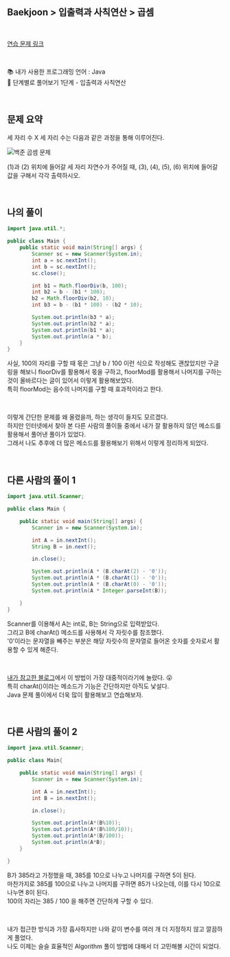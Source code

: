 ## **Baekjoon > 입출력과 사칙연산 > 곱셈**

</br>

[연습 문제 링크](https://www.acmicpc.net/problem/2588)

</br>

:books: 내가 사용한 프로그래밍 언어 : Java  
:roller_coaster: 단계별로 풀어보기 1단계 - 입출력과 사칙연산

</br>

## 문제 요약

세 자리 수 X 세 자리 수는 다음과 같은 과정을 통해 이루어진다.

![백준 곱셈 문제](https://user-images.githubusercontent.com/75058239/126054185-e4fa21ea-01bf-4194-834b-7f79cfd81703.png)

(1)과 (2) 위치에 들어갈 세 자리 자연수가 주어질 때, (3), (4), (5), (6) 위치에 들어갈 값을 구해서 각각 출력하시오.

</br>

## 나의 풀이

```java
import java.util.*;

public class Main {
    public static void main(String[] args) {
        Scanner sc = new Scanner(System.in);
        int a = sc.nextInt();
        int b = sc.nextInt();
        sc.close();

        int b1 = Math.floorDiv(b, 100);
        int b2 = b - (b1 * 100);
        b2 = Math.floorDiv(b2, 10);
        int b3 = b - (b1 * 100) - (b2 * 10);

        System.out.println(b3 * a);
        System.out.println(b2 * a);
        System.out.println(b1 * a);
        System.out.println(a * b);
    }
}
```

사실, 100의 자리를 구할 때 몫은 그냥 b / 100 이런 식으로 작성해도 괜찮았지만 구글링을 해보니 floorDiv를 활용해서 몫을 구하고, floorMod를 활용해서 나머지를 구하는 것이 올바르다는 글이 있어서 이렇게 활용해보았다.  
특히 floorMod는 음수의 나머지를 구할 때 효과적이라고 한다.

</br>

이렇게 간단한 문제를 왜 올렸을까, 하는 생각이 들지도 모르겠다.  
하지만 인터넷에서 찾아 본 다른 사람의 풀이들 중에서 내가 잘 활용하지 않던 메소드를 활용해서 풀어낸 풀이가 있었다.  
그래서 나도 추후에 더 많은 메소드를 활용해보기 위해서 이렇게 정리하게 되었다.

</br>

## 다른 사람의 풀이 1

```java
import java.util.Scanner;

public class Main {

	public static void main(String[] args) {
		Scanner in = new Scanner(System.in);

		int A = in.nextInt();
		String B = in.next();

		in.close();

		System.out.println(A * (B.charAt(2) - '0'));
		System.out.println(A * (B.charAt(1) - '0'));
		System.out.println(A * (B.charAt(0) - '0'));
		System.out.println(A * Integer.parseInt(B));

	}
}
```

Scanner를 이용해서 A는 int로, B는 String으로 입력받았다.  
그리고 B에 charAt() 메소드를 사용해서 각 자릿수를 참조했다.  
'0'이라는 문자열을 빼주는 부분은 해당 자릿수의 문자열로 들어온 숫자를 숫자로서 활용할 수 있게 해준다.

</br>

[내가 참고한 블로그](https://st-lab.tistory.com/20)에서 이 방법이 가장 대중적이라기에 놀랐다. :open_mouth:  
특히 charAt()이라는 메소드가 기능은 간단하지만 아직도 낯설다.  
Java 문제 풀이에서 더욱 많이 활용해보고 연습해보자.

</br>

## 다른 사람의 풀이 2

```java
import java.util.Scanner;

public class Main{

	public static void main(String[] args) {
		Scanner in = new Scanner(System.in);

		int A = in.nextInt();
		int B = in.nextInt();

		in.close();

		System.out.println(A*(B%10));
		System.out.println(A*(B%100/10));
		System.out.println(A*(B/100));
		System.out.println(A*B);
	}

}
```

B가 385라고 가정했을 때, 385를 10으로 나누고 나머지를 구하면 5이 된다.  
마찬가지로 385를 100으로 나누고 나머지를 구하면 85가 나오는데, 이를 다시 10으로 나누면 8이 된다.  
100의 자리는 385 / 100 을 해주면 간단하게 구할 수 있다.

</br>

내가 접근한 방식과 가장 흡사하지만 나와 같이 변수를 여러 개 더 지정하지 않고 깔끔하게 풀었다.  
나도 이제는 슬슬 효율적인 Algorithm 풀이 방법에 대해서 더 고민해볼 시간이 되었다.
